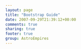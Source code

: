 ```yaml
---
layout: page
title: "Bootstrap Guide"
date: 2007-09-29T21:39:12+00:00
comments: true
sharing: true
footer: true
group: AstroEmpires
---
```




